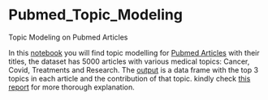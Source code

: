 # Pubmed_Topic_Modeling
Topic Modeling on Pubmed Articles

In this [notebook](https://github.com/Sondos-Omar/Pubmed_Topic_Modeling/blob/main/pubmed-topic-modeling-with-lda.ipynb) you will find topic modelling for [Pubmed Articles](https://www.minapharm.com/gShare/Pubmed5k.rar) with their titles, the dataset has 5000 articles with various medical topics: Cancer, Covid, Treatments and Research. The [output](https://github.com/Sondos-Omar/Pubmed_Topic_Modeling/blob/main/Top3TopicModeling%20(1).csv) is a data frame with the top 3 topics in each article and the contribution of that topic.
kindly check [this report](https://github.com/Sondos-Omar/Pubmed_Topic_Modeling/blob/main/Pubmed%20Topic%20Modeling%20report%20Sondos%20Omar%20(1).pdf) for more thorough explanation. 
